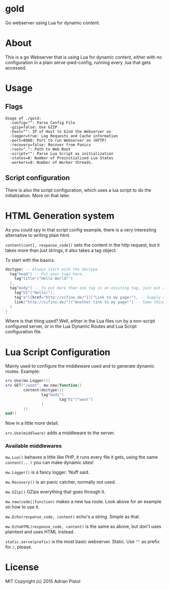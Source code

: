 # gold
Go webserver using Lua for dynamic content.

# About
This is a go Webserver that is using Lua for dynamic content, either with no configuration in a plain 
serve-pwd-config, running every .lua that gets accessed.

# Usage

## Flags
    Usage of ./gold:
      -config="": Parse Config File
      -gzip=false: Use GZIP
      -host="": IP of Host to bind the Webserver on
      -logger=true: Log Requests and Cache information
      -port=8080: Port to run Webserver on (HTTP)
      -recovery=false: Recover from Panics
      -root=".": Path to Web Root
      -script="": Parse Lua Script as initialization
      -states=8: Number of Preinitialized Lua States
      -workers=8: Number of Worker threads.

## Script configuration
There is also the script configuration, which uses a lua script to do the initialization.
More on that later.

# HTML Generation system
As you could spy in that script config example, there is a very interesting alternative to writing plain html.

`content(cont[, response_code])` sets the content in the http request, but it takes more than just strings, it also takes a tag object.

To start with the basics:
```lua
doctype( -- Always start with the doctype
  tag"head"( -- Put your tags here.
    tag"title"("Hello World!")
  ),
  tag"body"( -- To put more than one tag in an existing tag, just put a comma after the inside tag and write your other tag after that.
    tag"h1"("Hello!"),
    tag"a"[{href="http://vifino.de/"}]("Link to my page!"), -- Supply arguments like that.
    link("http://vifino.de/")("Another link to my page!") -- Same thing as above, with a small helper function.
  )
)
```
Where is that thing used?
Well, either in the Lua files run by a non-script configured server, or in the Lua Dynamic Routes and Lua Script configuration file.

# Lua Script Configuration
Mainly used to configure the middleware used and to generate dynamic routes.
Example:
``` lua
srv.Use(mw.Logger())
srv.GET("/woot", mw.new(function()
        content(doctype()(
                tag"body"(
                        tag"h1"("woot")
                )
        ))
end))
```
Now in a little more detail.

`srv.Use(middlware)` adds a middleware to the server.

### Available middlewares
`mw.Lua()` behaves a little like PHP, it runs every file it gets, using the same `content(...)` you can make dynamic sites!

`mw.Logger()` is a fancy logger. 'Nuff said.

`mw.Recovery()` is an panic catcher, normally not used.

`mw.GZip()` GZips everything that goes through it.

`mw.new(code||function)` makes a new lua route. Look above for an example on how to use it.

`mw.Echo(response_code, content)` echo's a string. Simple as that.

`mw.EchoHTML(response_code, content)` is the same as above, but don't uses plaintext and uses HTML instead.

`static.serve(prefix)` is the most basic webserver. Static. Use `""` as prefix for `/`, please.

# License
MIT
Copyright (c) 2015 Adrian Pistol
